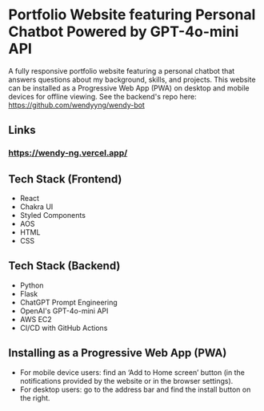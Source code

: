 # Portfolio Website featuring Personal Chatbot Powered by GPT-4o-mini API

A fully responsive portfolio website featuring a personal chatbot that answers questions about my background, skills, and projects. This website can be installed as a Progressive Web App (PWA) on desktop and mobile devices for offline viewing.
See the backend's repo here: https://github.com/wendyyng/wendy-bot

## Links

### https://wendy-ng.vercel.app/

## Tech Stack (Frontend)

- React
- Chakra UI
- Styled Components
- AOS
- HTML
- CSS

## Tech Stack (Backend)

- Python
- Flask
- ChatGPT Prompt Engineering
- OpenAI's GPT-4o-mini API
- AWS EC2
- CI/CD with GitHub Actions

## Installing as a Progressive Web App (PWA)

- For mobile device users: find an ‘Add to Home screen’ button (in the notifications provided by the website or in the browser settings).
- For desktop users: go to the address bar and find the install button on the right.
